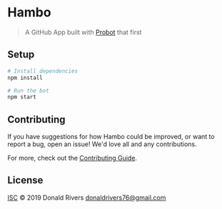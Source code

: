 # Hambo

> A GitHub App built with [Probot](https://github.com/probot/probot) that first

## Setup

```sh
# Install dependencies
npm install

# Run the bot
npm start
```

## Contributing

If you have suggestions for how Hambo could be improved, or want to report a bug, open an issue! We'd love all and any contributions.

For more, check out the [Contributing Guide](CONTRIBUTING.md).

## License

[ISC](LICENSE) © 2019 Donald Rivers <donaldrivers76@gmail.com>
